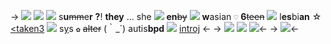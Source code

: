 -> ![](https://pixelbank.neocities.org/text/3456902.gif)
![](https://media.discordapp.net/attachments/1012559729106624563/1050349374368129054/IMG_0570.gif)
![](https://pixelbank.neocities.org/decome/bunnies/96fadd6b.gif) s**u**~~mm~~e**r** **?**! **they** ... she ![](https://pixelbank.neocities.org/decome/swirlys/0c9fbf33.gif) **en**~~by~~ ![](https://pixelbank.neocities.org/decome/voca/3e0b4a4f.png)
**w**asian `♡` **6**~~teen~~ ![](https://pixelbank.neocities.org/decome/hearts/67e994b0.gif) l**es**bi**an** ☆ [<taken3](https://rentry.co/mafuyuasahiina)
![](https://pixelbank.neocities.org/decome/bows/f1816763-bab172c1.gif) s[y](https://rentry.co/carnival-happy)s `✿` ~~alter~~ (｀_´) autis**bpd** ![](https://pixelbank.neocities.org/decome/plants/f154136.gif) [introj](https://rentry.co/miizukiakiyama) <-
-> ![](https://pixelbank.neocities.org/decome/wings/25c9c401.gif) [![](https://64.media.tumblr.com/cb75542986596f16f214288b6b19bb3f/7cf915f60095705b-bd/s75x75_c1/082f36d0bf0ff5fd62287d2dea8318bf9fcfbb75.gif)](https://rentry.co/mizukiakiiyama) ![](https://pixelbank.neocities.org/decome/wings/2780b54c.gif)<-
-> ![](https://pixelbank.neocities.org/dividers/image148.gif)<-